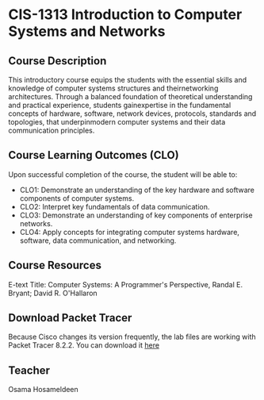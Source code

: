 # CIS-1313 Introduction to Computer Systems and Networks
## Course Description
This introductory course equips the students with the essential skills and knowledge of computer systems structures and theirnetworking architectures. Through a balanced foundation of theoretical understanding and practical experience, students gainexpertise in the fundamental concepts of hardware, software, network devices, protocols, standards and topologies, that underpinmodern computer systems and their data communication principles.
## Course Learning Outcomes (CLO)
Upon successful completion of the course, the student will be able to:
* CLO1: Demonstrate an understanding of the key hardware and software components of computer systems.
* CLO2: Interpret key fundamentals of data communication.
* CLO3: Demonstrate an understanding of key components of enterprise networks.
* CLO4: Apply concepts for integrating computer systems hardware, software, data communication, and networking.

## Course Resources
E-text Title: Computer Systems: A Programmer's Perspective, Randal E. Bryant; David R. O'Hallaron

## Download Packet Tracer 
Because Cisco changes its version frequently, the lab files are working with Packet Tracer 8.2.2. 
You can download it [here](https://drive.google.com/drive/folders/1owQ7hXpHS_ndm-d4CrS9JI_TXqc98caF?usp=sharing)
## Teacher 
Osama Hosameldeen



